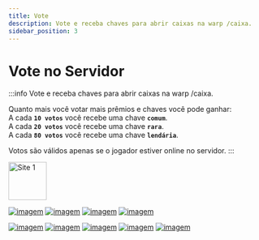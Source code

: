 ```yaml
---
title: Vote
description: Vote e receba chaves para abrir caixas na warp /caixa.
sidebar_position: 3
---
```


# Vote no Servidor

:::info Vote e receba chaves para abrir caixas na warp /caixa.

Quanto mais você votar mais prêmios e chaves você pode ganhar:  
A cada **`10 votos`** você recebe uma chave **`comum`**.  
A cada **`20 votos`** você recebe uma chave **`rara`**.  
A cada **`80 votos`** você recebe uma chave **`lendária`**.

Votos são válidos apenas se o jogador estiver online no servidor.
:::

<a href="https://minecraft-mp.com/server/225174/vote"><img src="/img/numero-1.png" alt="Site 1" width="75" height="75"></img></a>

[![imagem](../static/img/numero-2.png)](https://www.planetminecraft.com/server/armageddon-server/vote)
[![imagem](../static/img/numero-3.png)](https://minecraft-server-list.com/server/441552/vote)
[![imagem](../static/img/numero-4.png)](https://topg.org/Minecraft/in-515193)
[![imagem](../static/img/numero-5.png)](https://minecraftservers.org/vote/554608)

[![imagem](../static/img/numero-6.png)](https://topminecraftservers.org/vote/6030)
[![imagem](../static/img/numero-7.png)](https://mccommunity.net/server/127-Armageddon+Server/vote)
[![imagem](../static/img/numero-8.png)](https://minecraft-server.net/vote/ArmaMC)
[![imagem](../static/img/numero-9.png)](https://best-minecraft-servers.co/server-armageddon-server.4190/vote)
[![imagem](../static/img/numero-10.png)](https://servers-minecraft.net/server-armageddon-server.1115/vote)
